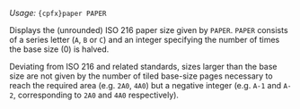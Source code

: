 *Usage:* `{cpfx}paper PAPER`

Displays the (unrounded) ISO 216 paper size given by `PAPER`. `PAPER` consists of a series letter (`A`, `B` or `C`) and an integer specifying the number of times the base size (0) is halved.

Deviating from ISO 216 and related standards, sizes larger than the base size are not given by the number of tiled base-size pages necessary to reach the required area (e.g. `2A0`, `4A0`) but a negative integer (e.g. `A-1` and `A-2`, corresponding to `2A0` and `4A0` respectively).
